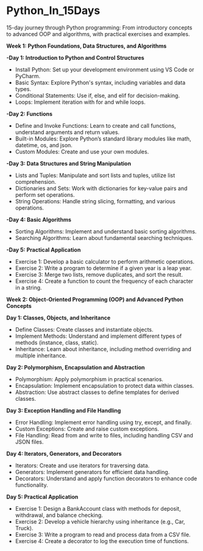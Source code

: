 # Python_In_15Days
15-day journey through Python programming: From introductory concepts to advanced OOP and algorithms, with practical exercises and examples.

**Week 1: Python Foundations, Data Structures, and Algorithms**

**-Day 1: Introduction to Python and Control Structures**
 - Install Python: Set up your development environment using VS Code or PyCharm.
 - Basic Syntax: Explore Python's syntax, including variables and data types.
 - Conditional Statements: Use if, else, and elif for decision-making.
 - Loops: Implement iteration with for and while loops.

**-Day 2: Functions**

 - Define and Invoke Functions: Learn to create and call functions, understand arguments and return values.
 - Built-in Modules: Explore Python’s standard library modules like math, datetime, os, and json.
 - Custom Modules: Create and use your own modules.

**-Day 3: Data Structures and String Manipulation**

 - Lists and Tuples: Manipulate and sort lists and tuples, utilize list comprehension.
 - Dictionaries and Sets: Work with dictionaries for key-value pairs and perform set operations.
 - String Operations: Handle string slicing, formatting, and various operations.

**-Day 4: Basic Algorithms**

 - Sorting Algorithms: Implement and understand basic sorting algorithms.
 - Searching Algorithms: Learn about fundamental searching techniques.

**-Day 5: Practical Application**

 - Exercise 1: Develop a basic calculator to perform arithmetic operations.
 - Exercise 2: Write a program to determine if a given year is a leap year.
 - Exercise 3: Merge two lists, remove duplicates, and sort the result.
 - Exercise 4: Create a function to count the frequency of each character in a string.

**Week 2: Object-Oriented Programming (OOP) and Advanced Python Concepts**

**Day 1: Classes, Objects, and Inheritance**
 - Define Classes: Create classes and instantiate objects.
 - Implement Methods: Understand and implement different types of methods (instance, class, static).
 - Inheritance: Learn about inheritance, including method overriding and multiple inheritance.

**Day 2: Polymorphism, Encapsulation and Abstraction**
 - Polymorphism: Apply polymorphism in practical scenarios.
 - Encapsulation: Implement encapsulation to protect data within classes.
 - Abstraction: Use abstract classes to define templates for derived classes.

**Day 3: Exception Handling and File Handling**
 - Error Handling: Implement error handling using try, except, and finally.
 - Custom Exceptions: Create and raise custom exceptions.
 - File Handling: Read from and write to files, including handling CSV and JSON files.

**Day 4: Iterators, Generators, and Decorators**
 - Iterators: Create and use iterators for traversing data.
 - Generators: Implement generators for efficient data handling.
 - Decorators: Understand and apply function decorators to enhance code functionality.

**Day 5: Practical Application**
 - Exercise 1: Design a BankAccount class with methods for deposit, withdrawal, and balance checking.
 - Exercise 2: Develop a vehicle hierarchy using inheritance (e.g., Car, Truck).
 - Exercise 3: Write a program to read and process data from a CSV file.
 - Exercise 4: Create a decorator to log the execution time of functions.
